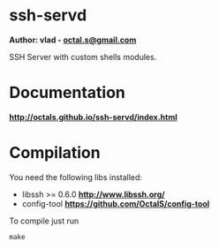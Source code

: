 ssh-servd
=========

 **Author: vlad - octal.s@gmail.com**

SSH Server with custom shells modules.

Documentation
=============

  **http://octals.github.io/ssh-servd/index.html**

Compilation
===========

You need the following libs installed:

* libssh >= 0.6.0	__http://www.libssh.org/__
* config-tool		__https://github.com/OctalS/config-tool__

To compile just run

	make
